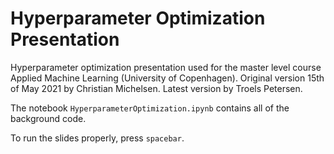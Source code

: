 # Hyperparameter Optimization Presentation
Hyperparameter optimization presentation used for the master level course Applied Machine Learning (University of Copenhagen).
Original version 15th of May 2021 by Christian Michelsen. Latest version by Troels Petersen.

The notebook `HyperparameterOptimization.ipynb` contains all of the background code.

To run the slides properly, press `spacebar`.

